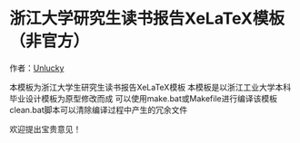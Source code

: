 浙江大学研究生读书报告XeLaTeX模板（非官方）
=========

作者：[Unlucky](http://blog.thebeyond.name)

本模板为浙江大学生研究生读书报告XeLaTeX模板
本模板是以浙江工业大学本科毕业设计模板为原型修改而成
可以使用make.bat或Makefile进行编译该模板
clean.bat脚本可以清除编译过程中产生的冗余文件

欢迎提出宝贵意见！

